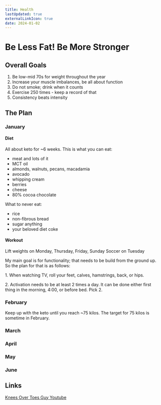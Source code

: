 ```yaml
---
title: Health
lastUpdated: true
externalLinkIcon: true
date: 2024-01-02
---
```

# Be Less Fat! Be More Stronger

## Overall Goals

1. Be low-mid 70s for weight throughout the year
2. Increase your muscle imbalances, be all about function
3. Do not smoke; drink when it counts
4. Exercise 250 times - keep a record of that
5. Consistency beats intensity

## The Plan

### January

#### Diet

All about keto for ~6 weeks. This is what you can eat:

* meat and lots of it
* MCT oil
* almonds, walnuts, pecans, macadamia
* avocado
* whipping cream
* berries
* cheese
* 80% cocoa chocolate

What to never eat:

* rice
* non-fibrous bread
* sugar anything
* your beloved diet coke

#### Workout

Lift weights on Monday, Thursday, Friday, Sunday
Soccer on Tuesday

My main goal is for functionality; that needs to be build from the ground up. So the plan for that is as follows:

1﻿. When watching TV, roll your feet, calves, hamstrings, back, or hips.

2﻿. Activation needs to be at least 2 times a day. It can be done either first thing in the morning, 4:00, or before bed. Pick 2. 





### February

K﻿eep up with the keto until you reach ~75 kilos. The target for 75 kilos is sometime in February.

### March

### April

### May

### June

## Links

<a href="https://www.youtube.com/channel/UCGybO-bWZ3W6URh42sdMQiw">Knees Over Toes Guy Youtube</a>